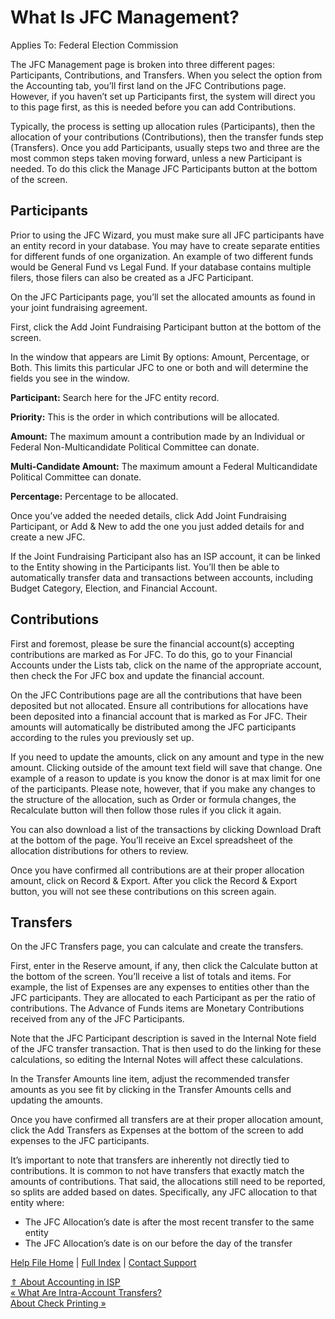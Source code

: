  What Is JFC Management?
==========

Applies To: Federal Election Commission

The JFC Management page is broken into three different pages: Participants, Contributions, and Transfers. When you select the option from the Accounting tab, you’ll first land on the JFC Contributions page. However, if you haven’t set up Participants first, the system will direct you to this page first, as this is needed before you can add Contributions. 

Typically, the process is setting up allocation rules (Participants), then the allocation of your contributions (Contributions), then the transfer funds step (Transfers). Once you add Participants, usually steps two and three are the most common steps taken moving forward, unless a new Participant is needed. To do this click the Manage JFC Participants button at the bottom of the screen.

Participants
----------

Prior to using the JFC Wizard, you must make sure all JFC participants have an entity record in your database. You may have to create separate entities for different funds of one organization. An example of two different funds would be General Fund vs Legal Fund. If your database contains multiple filers, those filers can also be created as a JFC Participant.

On the JFC Participants page, you’ll set the allocated amounts as found in your joint fundraising agreement.

First, click the Add Joint Fundraising Participant button at the bottom of the screen.

In the window that appears are Limit By options: Amount, Percentage, or Both. This limits this particular JFC to one or both and will determine the fields you see in the window.

**Participant:** Search here for the JFC entity record. 

**Priority:** This is the order in which contributions will be allocated.

**Amount:** The maximum amount a contribution made by an Individual or Federal Non-Multicandidate Political Committee can donate.

**Multi-Candidate Amount:** The maximum amount a Federal Multicandidate Political Committee can donate.

**Percentage:** Percentage to be allocated.

Once you’ve added the needed details, click Add Joint Fundraising Participant, or Add & New to add the one you just added details for and create a new JFC.

If the Joint Fundraising Participant also has an ISP account, it can be linked to the Entity showing in the Participants list. You’ll then be able to automatically transfer data and transactions between accounts, including Budget Category, Election, and Financial Account.

Contributions
----------

First and foremost, please be sure the financial account(s) accepting contributions are marked as For JFC. To do this, go to your Financial Accounts under the Lists tab, click on the name of the appropriate account, then check the For JFC box and update the financial account.

On the JFC Contributions page are all the contributions that have been deposited but not allocated. Ensure all contributions for allocations have been deposited into a financial account that is marked as For JFC. Their amounts will automatically be distributed among the JFC participants according to the rules you previously set up.

If you need to update the amounts, click on any amount and type in the new amount. Clicking outside of the amount text field will save that change. One example of a reason to update is you know the donor is at max limit for one of the participants. Please note, however, that if you make any changes to the structure of the allocation, such as Order or formula changes, the Recalculate button will then follow those rules if you click it again.

You can also download a list of the transactions by clicking Download Draft at the bottom of the page. You’ll receive an Excel spreadsheet of the allocation distributions for others to review.

Once you have confirmed all contributions are at their proper allocation amount, click on Record & Export. After you click the Record & Export button, you will not see these contributions on this screen again.

Transfers
----------

On the JFC Transfers page, you can calculate and create the transfers.

First, enter in the Reserve amount, if any, then click the Calculate button at the bottom of the screen. You’ll receive a list of totals and items. For example, the list of Expenses are any expenses to entities other than the JFC participants. They are allocated to each Participant as per the ratio of contributions. The Advance of Funds items are Monetary Contributions received from any of the JFC Participants.

Note that the JFC Participant description is saved in the Internal Note field of the JFC transfer transaction. That is then used to do the linking for these calculations, so editing the Internal Notes will affect these calculations.  

In the Transfer Amounts line item, adjust the recommended transfer amounts as you see fit by clicking in the Transfer Amounts cells and updating the amounts.

Once you have confirmed all transfers are at their proper allocation amount, click the Add Transfers as Expenses at the bottom of the screen to add expenses to the JFC participants.

It’s important to note that transfers are inherently not directly tied to contributions. It is common to not have transfers that exactly match the amounts of contributions. That said, the allocations still need to be reported, so splits are added based on dates. Specifically, any JFC allocation to that entity where:

* The JFC Allocation’s date is after the most recent transfer to the same entity
* The JFC Allocation’s date is on our before the day of the transfer

[Help File Home](/help/) | [Full Index](/Help-File-Directory/) | [Contact Support](mailto:support@ISPolitical.com)

[⇑ About Accounting in ISP](/About-Accounting-in-ISP)  
[« What Are Intra-Account Transfers?](/What-Are-Intra-Account-Transfers)  
[About Check Printing »](/About-Check-Printing)